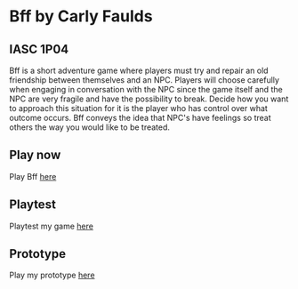 # Bff by Carly Faulds
## IASC 1P04

Bff is a short adventure game where players must try and repair an old friendship between themselves and an NPC. Players will choose carefully when engaging in conversation with the NPC since the game itself and the NPC are very fragile and have the possibility to break. Decide how you want to approach this situation for it is the player who has control over what outcome occurs. Bff conveys the idea that NPC's have feelings so treat others the way you would like to be treated.

## Play now

Play Bff [here](Final_build/Bff_FinalBuild.html)

## Playtest

Playtest my game [here](Playtest/Playtest)

## Prototype

Play my prototype [here](Prototype/Bff_Twine_Prototype.html)
